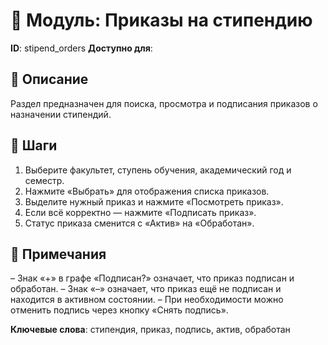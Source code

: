 # 📘 Модуль: Приказы на стипендию
**ID**: stipend_orders
**Доступно для**: 

## 📝 Описание
Раздел предназначен для поиска, просмотра и подписания приказов о назначении стипендий.

## 🩜 Шаги
1. Выберите факультет, ступень обучения, академический год и семестр.
2. Нажмите «Выбрать» для отображения списка приказов.
3. Выделите нужный приказ и нажмите «Посмотреть приказ».
4. Если всё корректно — нажмите «Подписать приказ».
5. Статус приказа сменится с «Актив» на «Обработан».

## 📌 Примечания
– Знак «+» в графе «Подписан?» означает, что приказ подписан и обработан.
– Знак «–» означает, что приказ ещё не подписан и находится в активном состоянии.
– При необходимости можно отменить подпись через кнопку «Снять подпись».

**Ключевые слова**: стипендия, приказ, подпись, актив, обработан
